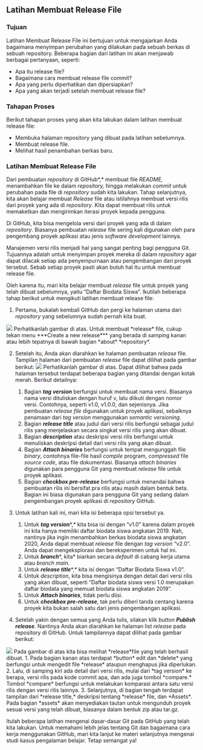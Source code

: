 ## Latihan Membuat Release File

### Tujuan

Latihan Membuat Release File ini bertujuan untuk mengajarkan Anda bagaimana menyimpan perubahan yang dilakukan pada sebuah berkas di sebuah repository. Beberapa bagian dari latihan ini akan menjawab berbagai pertanyaan, seperti:

- Apa itu release file?
- Bagaimana cara membuat release file commit?
- Apa yang perlu diperhatikan dan dipersiapkan?
- Apa yang akan terjadi setelah membuat release file?

### Tahapan Proses

Berikut tahapan proses yang akan kita lakukan dalam latihan membuat release file:

- Membuka halaman repository yang dibuat pada latihan sebelumnya.
- Membuat release file.
- Melihat hasil penambahan berkas baru.

### Latihan Membuat Release File

Dari pembuatan *repository* di GitHub*,* membuat file *README,* menambahkan file ke dalam *repository,* hingga melakukan *commit* untuk perubahan pada file di *repository* sudah kita lakukan. Tahap selanjutnya, kita akan belajar membuat *Release* file atau istilahnya membuat versi rilis dari proyek yang ada di *repository*. Kita dapat membuat rilis untuk memaketkan dan mengirimkan iterasi proyek kepada pengguna.

Di GitHub, kita bisa mengelola versi dari proyek yang ada di dalam *repository*. Biasanya pembuatan *release* file sering kali digunakan oleh para pengembang proyek aplikasi atau jenis *software* *development* lainnya.

Manajemen versi rilis menjadi hal yang sangat penting bagi pengguna Git. Tujuannya adalah untuk menyimpan proyek mereka di dalam *repository* agar dapat dilacak setiap ada penyempurnaan atau pengembangan dari proyek tersebut. Sebab setiap proyek pasti akan butuh hal itu untuk membuat release file.

Oleh karena itu, mari kita belajar membuat *release* file untuk proyek yang telah dibuat sebelumnya, yaitu “Daftar Biodata Siswa”. Ikutilah beberapa tahap berikut untuk mengikuti latihan membuat release file:

1.  Pertama, bukalah kembali GitHub dan pergi ke halaman utama dari *repository* yang sebelumnya sudah pernah kita buat.

<img src="/home/anggads_01/Public/bahasa pemrograman/dicoding_resources/202107051445166d247d28977e387d2adad983fab8f83d.png">
    Perhatikanlah gambar di atas. Untuk membuat *release* file, cukup tekan menu ***Create a new release*** yang berada di samping kanan atau lebih tepatnya di bawah bagian *about* *repository*.
    
2.  Setelah itu, Anda akan diarahkan ke halaman pembuatan *release* file. Tampilan halaman dari pembuatan *release* file dapat dilihat pada gambar berikut:
    <img src="/home/anggads_01/Public/bahasa pemrograman/dicoding_resources/20210705144606c2f0186b283efb9eeb3bad2cc668af0e.png">
    Perhatikanlah gambar di atas. Dapat dilihat bahwa pada halaman tersebut terdapat beberapa bagian yang ditandai dengan kotak merah. Berikut detailnya:
    1.  Bagian ***tag version***  berfungsi untuk membuat nama versi. Biasanya nama versi dituliskan dengan huruf v, lalu diikuti dengan nomor versi. Contohnya, seperti v1.0, v1.0.0, dan sejenisnya. Jika pembuatan *release file* digunakan untuk proyek aplikasi, sebaiknya penamaan dari *tag version* menggunakan *semantic versioning.*
    2.  Bagian ***release title***  atau judul dari versi rilis berfungsi sebagai judul rilis yang menjelaskan secara singkat versi rilis yang akan dibuat.
    3.  Bagian ***description*** atau deskripsi versi rilis berfungsi untuk menuliskan deskripsi detail dari versi rilis yang akan dibuat.
    4.  Bagian ***Attach binaries*** berfungsi untuk tempat mengunggah file *binary*, contohnya file-file hasil *compile* program, *compressed* file *source code*, atau file dokumentasi. Biasanya *attach binaries* digunakan para pengguna Git yang membuat *release* file untuk proyek aplikasi.
    5.  Bagian ***checkbox pre-release*** berfungsi untuk menandai bahwa pembuatan rilis ini bersifat pra rilis atau masih dalam bentuk beta. Bagian ini biasa digunakan para pengguna Git yang sedang dalam pengembangan proyek aplikasi di *repository* GitHub.
        
3.  Untuk latihan kali ini, mari kita isi beberapa opsi tersebut ya.
    1.  Untuk ***tag version****,* kita bisa isi dengan “v1.0” karena dalam proyek ini kita hanya memiliki daftar biodata siswa angkatan 2019. Nah, nantinya jika ingin menambahkan berkas biodata siswa angkatan 2020, Anda dapat membuat *release* file dengan *tag version* “v2.0”. Anda dapat mengeksplorasi dan bereksperimen untuk hal ini.
    2.  Untuk ***branch****, kita* biarkan secara *default* di cabang kerja utama atau *branch main*.
    3.  Untuk ***release title****,* kita isi dengan “Daftar Biodata Siswa v1.0”.
    4.  Untuk *description*, kita bisa mengisinya dengan detail dari versi rilis yang akan dibuat, seperti “Daftar biodata siswa versi 1.0 merupakan daftar biodata yang memuat biodata siswa angkatan 2019”.
    5.  Untuk ***Attach binaries***, tidak perlu diisi.
    6.  Untuk ***checkbox pre-release***, tak perlu diberi tanda centang karena proyek kita bukan salah satu dari jenis pengembangan aplikasi.
        
4.  Setelah yakin dengan semua yang Anda tulis, silakan klik *button* ***Publish release***. Nantinya Anda akan diarahkan ke halaman list *release* pada repository di GitHub. Untuk tampilannya dapat dilihat pada gambar berikut:
<img src="/home/anggads_01/Public/bahasa pemrograman/dicoding_resources/ab140cb99499b96d79de25e224ec2a0820220210141435.png">    
Pada gambar di atas kita bisa melihat *release*file yang telah berhasil dibuat.
    1.  Pada bagian kanan atas terdapat *button* edit dan *delete* yang berfungsi untuk mengedit file *release* ataupun menghapus jika diperlukan.
    2.  Lalu, di samping kiri ada detail dari versi rilis, mulai dari *tag version* ke berapa, versi rilis pada kode commit apa, dan ada juga tombol *compare.* Tombol *compare* berfungsi untuk melakukan komparasi antara satu versi rilis dengan versi rilis lainnya.
    3.  Selanjutnya, di bagian tengah terdapat tampilan dari *release title,* deskripsi tentang *release* file, dan *Assets*. Pada bagian *assets* akan menyediakan tautan untuk mengunduh proyek sesuai versi yang telah dibuat, biasanya dalam bentuk zip atau tar.gz.

Itulah beberapa latihan mengenai dasar-dasar Git pada GitHub yang telah kita lakukan. Untuk memahami lebih jelas tentang Git dan bagaimana cara kerja menggunakan GitHub, mari kita lanjut ke materi selanjutnya mengenai studi kasus pengalaman belajar. Tetap semangat ya!